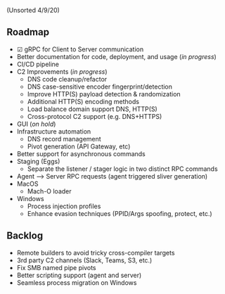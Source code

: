 (Unsorted 4/9/20)

## Roadmap

* ☑ gRPC for Client to Server communication
* Better documentation for code, deployment, and usage (_in progress_)
* CI/CD pipeline
* C2 Improvements (_in progress_)
  * DNS code cleanup/refactor
  * DNS case-sensitive encoder fingerprint/detection
  * Improve HTTP(S) payload detection & randomization
  * Additional HTTP(S) encoding methods
  * Load balance domain support DNS, HTTP(S)
  * Cross-protocol C2 support (e.g. DNS+HTTPS)
* GUI (_on hold_)
* Infrastructure automation
  * DNS record management 
  * Pivot generation (API Gateway, etc)
* Better support for asynchronous commands
* Staging (Eggs)
  * Separate the listener / stager logic in two distinct RPC commands
* Agent --> Server RPC requests (agent triggered sliver generation)
* MacOS
  * Mach-O loader
* Windows
  * Process injection profiles
  * Enhance evasion techniques (PPID/Args spoofing, protect, etc.)

## Backlog

* Remote builders to avoid tricky cross-compiler targets 
* 3rd party C2 channels (Slack, Teams, S3, etc.)
* Fix SMB named pipe pivots
* Better scripting support (agent and server)
* Seamless process migration on Windows
